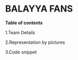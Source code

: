 # BALAYYA FANS

**Table of contents** 

1.Team Details

2.Representation by pictures

3.Code snippet

